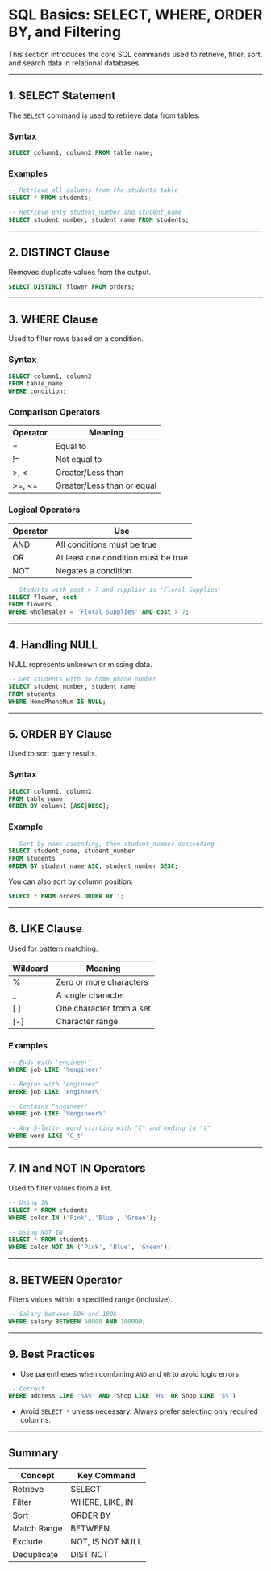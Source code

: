 # SQL Basics: SELECT, WHERE, ORDER BY, and Filtering

This section introduces the core SQL commands used to retrieve, filter, sort, and search data in relational databases.

---

## 1. SELECT Statement

The `SELECT` command is used to retrieve data from tables.

### Syntax
```sql
SELECT column1, column2 FROM table_name;
```

### Examples
```sql
-- Retrieve all columns from the students table
SELECT * FROM students;

-- Retrieve only student_number and student_name
SELECT student_number, student_name FROM students;
```

---

## 2. DISTINCT Clause

Removes duplicate values from the output.

```sql
SELECT DISTINCT flower FROM orders;
```

---

## 3. WHERE Clause

Used to filter rows based on a condition.

### Syntax
```sql
SELECT column1, column2 
FROM table_name 
WHERE condition;
```

### Comparison Operators

| Operator | Meaning          |
|----------|------------------|
| =        | Equal to         |
| !=       | Not equal to     |
| >, <     | Greater/Less than|
| >=, <=   | Greater/Less than or equal |

### Logical Operators

| Operator | Use                                    |
|----------|----------------------------------------|
| AND      | All conditions must be true            |
| OR       | At least one condition must be true    |
| NOT      | Negates a condition                    |

```sql
-- Students with cost > 7 and supplier is 'Floral Supplies'
SELECT flower, cost 
FROM flowers 
WHERE wholesaler = 'Floral Supplies' AND cost > 7;
```

---

## 4. Handling NULL

NULL represents unknown or missing data.

```sql
-- Get students with no home phone number
SELECT student_number, student_name 
FROM students 
WHERE HomePhoneNum IS NULL;
```

---

## 5. ORDER BY Clause

Used to sort query results.

### Syntax
```sql
SELECT column1, column2 
FROM table_name 
ORDER BY column1 [ASC|DESC];
```

### Example
```sql
-- Sort by name ascending, then student_number descending
SELECT student_name, student_number 
FROM students 
ORDER BY student_name ASC, student_number DESC;
```

You can also sort by column position:
```sql
SELECT * FROM orders ORDER BY 1;
```

---

## 6. LIKE Clause

Used for pattern matching.

| Wildcard | Meaning                     |
|----------|-----------------------------|
| %        | Zero or more characters     |
| _        | A single character          |
| [ ]      | One character from a set    |
| [-]      | Character range             |

### Examples
```sql
-- Ends with "engineer"
WHERE job LIKE '%engineer'

-- Begins with "engineer"
WHERE job LIKE 'engineer%'

-- Contains "engineer"
WHERE job LIKE '%engineer%'

-- Any 3-letter word starting with "C" and ending in "t"
WHERE word LIKE 'C_t'
```

---

## 7. IN and NOT IN Operators

Used to filter values from a list.

```sql
-- Using IN
SELECT * FROM students 
WHERE color IN ('Pink', 'Blue', 'Green');

-- Using NOT IN
SELECT * FROM students 
WHERE color NOT IN ('Pink', 'Blue', 'Green');
```

---

## 8. BETWEEN Operator

Filters values within a specified range (inclusive).

```sql
-- Salary between 50k and 100k
WHERE salary BETWEEN 50000 AND 100000;
```

---

## 9. Best Practices

- Use parentheses when combining `AND` and `OR` to avoid logic errors.
```sql
-- Correct
WHERE address LIKE '%A%' AND (Shop LIKE 'H%' OR Shop LIKE 'S%')
```

- Avoid `SELECT *` unless necessary. Always prefer selecting only required columns.

---

## Summary

| Concept     | Key Command           |
|-------------|------------------------|
| Retrieve    | SELECT                 |
| Filter      | WHERE, LIKE, IN        |
| Sort        | ORDER BY               |
| Match Range | BETWEEN                |
| Exclude     | NOT, IS NOT NULL       |
| Deduplicate | DISTINCT               |


